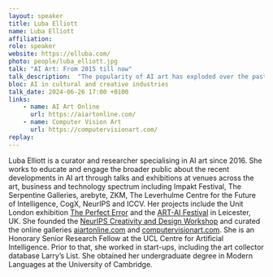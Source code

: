 ```yaml
---
layout: speaker
title: Luba Elliott
name: Luba Elliott
affiliation: 
role: speaker
website: https://elluba.com/
photo: people/luba_elliott.jpg
talk: "AI Art: From 2015 till now"
talk_description:  "The popularity of AI art has exploded over the past few years. From its beginnings with DeepDream and style transfer to GANs and DALL·E, AI art has long moved beyond technology circles into the public eye, straddling the worlds of media art, contemporary art and NFTs. The contemporary art world's fascination with the social impact of technologies such as facial recognition, recommendation systems and deep fakes has encouraged artists to explore AI critically as subject matter, while NFTs and text-to-image models have shifted the focus back to aesthetics. This talk will give an overview of how artists and technologists are using and thinking about machine learning, its creative potential and societal impact."
bloc: AI in cultural and creative industries
talk_date: 2024-06-26 17:00 +0100
links:
    - name: AI Art Online
      url: https://aiartonline.com/
    - name: Computer Vision Art
      url: https://computervisionart.com/
replay: 
---
```


Luba Elliott is a curator and researcher specialising in AI art since 2016. She works to educate and engage the broader public about the recent developments in AI art through talks and exhibitions at venues across the art, business and technology spectrum including Impakt Festival, The Serpentine Galleries, arebyte, ZKM, The Leverhulme Centre for the Future of Intelligence, CogX, NeurIPS and ICCV. Her projects include the Unit London exhibition [The Perfect Error](https://unitlondon.com/voices/the-perfect-error/) and the [ART-AI Festival](https://www.art-ai.io) in Leicester, UK. She founded the [NeurIPS Creativity and Design Workshop](https://neurips2020creativity.github.io/) and curated the online galleries [aiartonline.com](https://www.aiartonline.com/) and [computervisionart.com](https://computervisionart.com/). She is an Honorary Senior Research Fellow at the UCL Centre for Artificial Intelligence. Prior to that, she worked in start-ups, including the art collector database Larry’s List. She obtained her undergraduate degree in Modern Languages at the University of Cambridge.